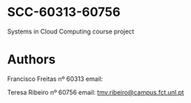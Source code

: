 # SCC-60313-60756
Systems in Cloud Computing course project

# Authors
Francisco Freitas nº 60313 email:

Teresa Ribeiro    nº 60756 email: tmv.ribeiro@campus.fct.unl.pt
